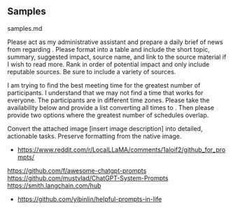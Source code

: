 ## Samples

samples.md

Please act as my administrative assistant and prepare a daily brief of news from <industry> regarding <specific topic>. 
Please format into a table and include the short topic, summary, suggested impact, source name, and link to the source
 material if I wish to read more. Rank in order of potential impact and only include reputable sources. Be sure to 
 include a variety of sources. 


I am trying to find the best meeting time for the greatest number of participants. I understand that we may not find a 
time that works for everyone. The participants are in different time zones. Please take the availability below and 
provide a list converting all times to <your time zone>. Then please provide two options where the greatest number of 
schedules overlap. 

Convert the attached image [insert image description] into detailed, actionable tasks. Preserve formatting from the 
native image. 

*   https://www.reddit.com/r/LocalLLaMA/comments/1aloif2/github_for_prompts/

https://github.com/f/awesome-chatgpt-prompts
https://github.com/mustvlad/ChatGPT-System-Prompts
https://smith.langchain.com/hub

*   https://github.com/yibinlin/helpful-prompts-in-life
